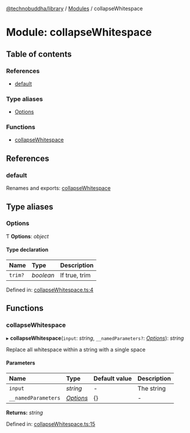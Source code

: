 [@technobuddha/library](../../README.md) / [Modules](../Modules.md) / collapseWhitespace

# Module: collapseWhitespace

## Table of contents

### References

- [default](collapsewhitespace.md#default)

### Type aliases

- [Options](collapsewhitespace.md#options)

### Functions

- [collapseWhitespace](collapsewhitespace.md#collapsewhitespace)

## References

### default

Renames and exports: [collapseWhitespace](collapsewhitespace.md#collapsewhitespace)

## Type aliases

### Options

Ƭ **Options**: *object*

#### Type declaration

| Name | Type | Description |
| :------ | :------ | :------ |
| `trim?` | *boolean* | If true, trim |

Defined in: [collapseWhitespace.ts:4](../../src/collapseWhitespace.ts#L4)

## Functions

### collapseWhitespace

▸ **collapseWhitespace**(`input`: *string*, `__namedParameters?`: [*Options*](collapsewhitespace.md#options)): *string*

Replace all whitespace within a string with a single space

#### Parameters

| Name | Type | Default value | Description |
| :------ | :------ | :------ | :------ |
| `input` | *string* | - | The string |
| `__namedParameters` | [*Options*](collapsewhitespace.md#options) | {} | - |

**Returns:** *string*

Defined in: [collapseWhitespace.ts:15](../../src/collapseWhitespace.ts#L15)
